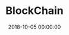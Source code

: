 ---
title: BlockChain
categories:
- BlockChain
tags:
- BlockChain
- Bitcoin
date: 2018-10-05 00:00:00
layout: post_github
data_github: [
{
	keywords: [God],
	projects: [
	{
		user: "bitcoin",
		repo: "bitcoin"
	},
	{
		user: "ethereum",
		repo: "go-ethereum"
	}
	]
},
{
	keywords: [Documents],
	projects: [
	{
		user: "chaozh",
		repo: "awesome-blockchain-cn",
		description: "收集所有区块链(BlockChain)技术开发相关资料，包括Fabric和Ethereum开发资料"
	},
	{
		user: "bitcoinbook",
		repo: "bitcoinbook",
		description: "Mastering Bitcoin 2nd Edition - Programming the Open Blockchain https://bitcoinbook.info/"
	},
	{
		user: "yeasy",
		repo: "blockchain_guide",
		description: "Introduce blockchain related technologies, from theory to practice with bitcoin, ethereum and hyperledger"
	}
	]
},
{
	keywords: [Wallets],
	projects: [
	{
		user: "voisine",
		repo: "breadwallet-ios",
		imgs: [
		"https://github.com/voisine/breadwallet-ios/raw/2.0/images/top-logo.jpg"
		]
	},
	{
		user: "breadwallet",
		repo: "breadwallet-ios",
		imgs: [
		"https://github.com/breadwallet/breadwallet-ios/raw/master/images/top-logo.jpg"
		]
	},
	{
		user: "bither",
		repo: "bither-ios"
	}
	]
}
]
---